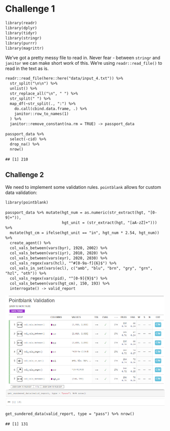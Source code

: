 # Challenge 1

    library(readr)
    library(dplyr)
    library(tidyr)
    library(stringr)
    library(purrr)
    library(magrittr)

We’ve got a pretty messy file to read in. Never fear - between `stringr`
and `janitor` we can make short work of this. We’re using
`readr::read_file()` to read in the text as is.

    readr::read_file(here::here("data/input_4.txt")) %>% 
      str_split("\n\n") %>% 
      unlist() %>% 
      str_replace_all("\n", " ") %>% 
      str_split(" ") %>% 
      map_df(~str_split(., ":") %>% 
        do.call(cbind.data.frame, .) %>% 
        janitor::row_to_names(1)
      ) %>% 
      janitor::remove_constant(na.rm = TRUE) -> passport_data

    passport_data %>% 
      select(-cid) %>% 
      drop_na() %>% 
      nrow()

    ## [1] 210

## Challenge 2

We need to implement some validation rules. `pointblank` allows for
custom data validation:

    library(pointblank)

    passport_data %>% mutate(hgt_num = as.numeric(str_extract(hgt, "[0-9]+")),
                             hgt_unit = (str_extract(hgt, "[aA-zZ]+"))) %>% 
      mutate(hgt_cm = ifelse(hgt_unit == "in", hgt_num * 2.54, hgt_num)) %>% 
      create_agent() %>% 
      col_vals_between(vars(byr), 1920, 2002) %>% 
      col_vals_between(vars(iyr), 2010, 2020) %>% 
      col_vals_between(vars(eyr), 2020, 2030) %>% 
      col_vals_regex(vars(hcl), "^#[0-9a-f]{6}$") %>% 
      col_vals_in_set(vars(ecl), c("amb", "blu", "brn", "gry", "grn", "hzl", "oth")) %>% 
      col_vals_regex(vars(pid), "^[0-9]{9}$") %>% 
      col_vals_between(vars(hgt_cm), 150, 193) %>% 
      interrogate() -> valid_report

![](solutions/4/valid_report.png)

    get_sundered_data(valid_report, type = "pass") %>% nrow()

    ## [1] 131
